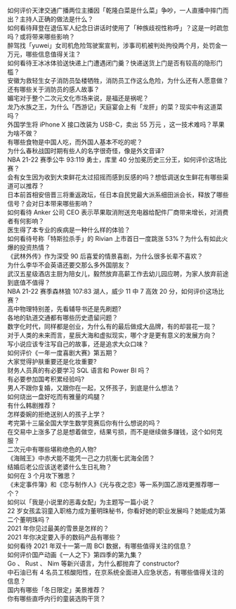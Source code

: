 如何评价天津交通广播两位主播因「乾隆白菜是什么菜」争吵，一人直播中摔门而出？主持人正确的做法是什么？  
如何看待拜登在退伍军人纪念日讲话时使用了「种族歧视性称呼」？这是一时疏忽吗？或将带来哪些影响？  
醉驾找「yuwei」女司机危险驾驶案宣判，涉事司机被判处拘役两个月，处罚金一万元，哪些信息值得关注？  
如何看待王冰冰体验送快递上门遭遇闭门羹？快递送货上门是否有较高的隐形门槛？  
安徽为救轻生女子消防员坠楼牺牲，消防员工作这么危险，为什么还有人愿意做？还有哪些关于消防员的感人故事？  
媚宅对于整个二次元文化市场来说，是福还是祸呢？  
龙乃水族之王，为什么「西游记」天庭宴会上有「龙肝」的菜？现实中有这道菜吗？  
外国学生将 iPhone X 接口改装为 USB-C，卖出 55 万元 ，这一技术难吗？苹果为啥不做？  
有哪些食物是中国人吃，而外国人基本不吃的呢？  
为什么春秋战国时期有些人的名字很奇怪，像是外文音译?  
NBA 21-22 赛季公牛 93:119 勇士，库里 40 分加冕历史三分王，如何评价这场比赛？  
会有女生因为收到大束鲜花太过招摇而感到反感的吗？想低调送女生鲜花有哪些渠道可以推荐？  
日本前首相安倍晋三将重返政坛，任日本自民党最大派系细田派会长，释放了哪些信号？会对日本带来哪些影响？  
如何看待 Anker 公司 CEO 表示苹果取消附送充电器给配件厂商带来增长，对消费者有何影响？  
医生得了本专业的疾病是一种什么样的体验？  
如何看待号称「特斯拉杀手」的 Rivian 上市首日一度跳涨 53%？为什么有如此火爆的投资热情？  
《武林外传》作为深受 90 后喜爱的情景喜剧，为什么很多长辈不喜欢？  
为什么李华不会英语还要交那么多外国朋友？  
武汉五星级酒店主厨为陪女儿，毅然放弃高薪工作去幼儿园应聘，为家人放弃前途到底值不值得？  
NBA 21-22 赛季森林狼 107:83 湖人，威少 11 中 7 高效 20 分，如何评价这场比赛？  
高中物理特别差，先看辅导书还是先刷题?  
各地的轨道交通都有哪些历史遗留问题？  
数字化时代，同样都是创业，为什么有的最后做成大品牌，有的却昙花一现？  
对于人类的未来而言，星辰大海和虚拟现实，哪个才是更有意义的发展方向？  
写小说应该专注写自己的故事，还是追求大众口味？  
如何评价《一年一度喜剧大赛》第五期？  
大家觉得护肤重要还是化妆重要?  
财务人员真的有必要学习 SQL 语言和 Power BI 吗？  
有必要参加国考积累经验吗?  
男人不跟你复婚，又跟你在一起，又怀孩子，到底是什么想法？  
如何烧出一盘好吃而有雅量的鸡腿？  
有什么韩剧推荐？  
怎样委婉的拒绝送别人的孩子上学？  
考完第十三届全国大学生数学竞赛后你有什么想说的吗？  
在交易中上涨多了总是想着做空，结果亏损，而不是继续做多赚钱，这个如何克服？  
二次元中有哪些堪称绝色的人物?  
《海贼王》中赤犬能不能凭一己之力抗衡七武海全团？  
结婚后老公应该送老婆什么生日礼物？  
如何在 3 个月攻下雅思？  
《未定事件簿》和《恋与制作人》《光与夜之恋》等一系列国乙游戏更推荐哪一个？  
如何以「我是小说里的恶毒女配」为主题写一篇小说？  
22 岁女孩孟羽童入职格力成为董明珠秘书，你看好她的职业发展吗？她能成为第二个董明珠吗？  
2021 年你见过最美的雪景是怎样的？  
2021 年你决定要入手的数码产品有哪些？  
如何看待 2021 年双十一第一周 BCI 数据，有哪些值得关注的信息？  
如何评价国产动画《一人之下》第四季的第九集？  
Go 、 Rust 、 Nim 等新兴语言，为什么都抛弃了 constructor?  
中石油已有 4 名员工核酸阳性，在京系统全面进入应急状态，有哪些值得关注的信息？  
国内有哪些「冬日限定」美景推荐？  
你有哪些直呼内行的童装选购干货？  

